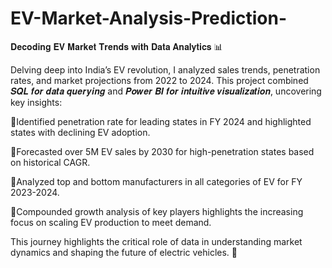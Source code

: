 # EV-Market-Analysis-Prediction-
𝐃𝐞𝐜𝐨𝐝𝐢𝐧𝐠 𝐄𝐕 𝐌𝐚𝐫𝐤𝐞𝐭 𝐓𝐫𝐞𝐧𝐝𝐬 𝐰𝐢𝐭𝐡 𝐃𝐚𝐭𝐚 𝐀𝐧𝐚𝐥𝐲𝐭𝐢𝐜𝐬 📊

Delving deep into India’s EV revolution, I analyzed sales trends, penetration rates, and market projections from 2022 to 2024. This project combined 𝑺𝑸𝑳 𝒇𝒐𝒓 𝒅𝒂𝒕𝒂 𝒒𝒖𝒆𝒓𝒚𝒊𝒏𝒈 and 𝑷𝒐𝒘𝒆𝒓 𝑩𝑰 𝒇𝒐𝒓 𝒊𝒏𝒕𝒖𝒊𝒕𝒊𝒗𝒆 𝒗𝒊𝒔𝒖𝒂𝒍𝒊𝒛𝒂𝒕𝒊𝒐𝒏, uncovering key insights:

🔹Identified penetration rate for leading states in FY 2024 and highlighted states with declining EV adoption.

🔹Forecasted over 5M EV sales by 2030 for high-penetration states based on historical CAGR.

🔹Analyzed top and bottom manufacturers in all categories of EV for FY 2023-2024.

🔹Compounded growth analysis of key players highlights the increasing focus on scaling EV production to meet demand.

This journey highlights the critical role of data in understanding market dynamics and shaping the future of electric vehicles. 🚀
